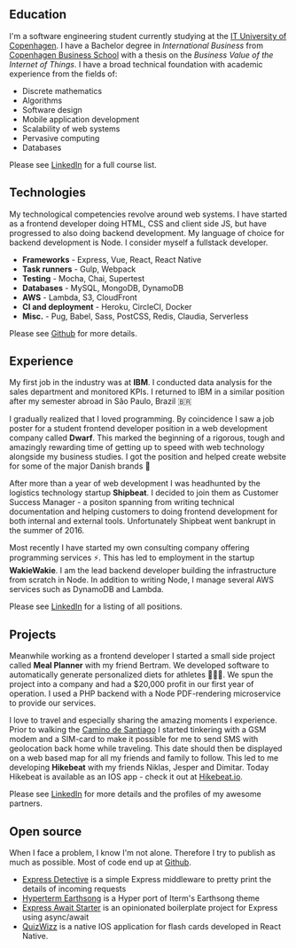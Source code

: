## Education
I'm a software engineering student currently studying at the [IT University of Copenhagen](http://itu.dk). I have a Bachelor degree in *International Business* from [Copenhagen Business School](http://cbs.dk) with a thesis on the *Business Value of the Internet of Things*. I have a broad technical foundation with academic experience from the fields of:

- Discrete mathematics 
- Algorithms 
- Software design 
- Mobile application development
- Scalability of web systems
- Pervasive computing
- Databases 

Please see [LinkedIn](https://www.linkedin.com/in/theodor-c-listov-lindekaer-3289833b) for a full course list.

## Technologies
My technological competencies revolve around web systems. I have started as a frontend developer doing HTML, CSS and client side JS, but have progressed to also doing backend development. My language of choice for backend development is Node. I consider myself a fullstack developer.

- **Frameworks** - Express, Vue, React, React Native
- **Task runners** - Gulp, Webpack
- **Testing** - Mocha, Chai, Supertest
- **Databases** - MySQL, MongoDB, DynamoDB
- **AWS** - Lambda, S3, CloudFront
- **CI and deployment** - Heroku, CircleCI, Docker
- **Misc.** - Pug, Babel, Sass, PostCSS, Redis, Claudia, Serverless 

Please see [Github](https://github.com/lindekaer) for more details.

## Experience
My first job in the industry was at **IBM**. I conducted data analysis for the sales department and monitored KPIs. I returned to IBM in a similar position after my semester abroad in São Paulo, Brazil 🇧🇷

I gradually realized that I loved programming. By coincidence I saw a job poster for a student frontend developer position in a web development company called **Dwarf**. This marked the beginning of a rigorous, tough and amazingly rewarding time of getting up to speed with web technology alongside my business studies. I got the position and helped create website for some of the major Danish brands 🚀

After more than a year of web development I was headhunted by the logistics technology startup **Shipbeat**. I decided to join them as Customer Success Manager - a positon spanning from writing technical documentation and helping customers to doing frontend development for both internal and external tools. Unfortunately Shipbeat went bankrupt in the summer of 2016.

Most recently I have started my own consulting company offering programming services ⚡️. This has led to employment in the startup **WakieWakie**. I am the lead backend developer building the infrastructure from scratch in Node. In addition to writing Node, I manage several AWS services such as DynamoDB and Lambda.

Please see [LinkedIn](https://www.linkedin.com/in/theodor-c-listov-lindekaer-3289833b) for a listing of all positions.

## Projects
Meanwhile working as a frontend developer I started a small side project called **Meal Planner** with my friend Bertram. We developed software to automatically generate personalized diets for athletes 🍇🍉🍌. We spun the project into a company and had a $20,000 profit in our first year of operation. I used a PHP backend with a Node PDF-rendering microservice to provide our services.

I love to travel and especially sharing the amazing moments I experience. Prior to walking the [Camino de Santiago](http://lindekaer.com/camino-de-santiago.html) I started tinkering with a GSM modem and a SIM-card to make it possible for me to send SMS with geolocation back home while traveling. This date should then be displayed on a web based map for all my friends and family to follow. This led to me developing **Hikebeat** with my friends Niklas, Jesper and Dimitar. Today Hikebeat is available as an IOS app - check it out at [Hikebeat.io](https://hikebeat.io). 

Please see [LinkedIn](https://www.linkedin.com/in/theodor-c-listov-lindekaer-3289833b) for more details and the profiles of my awesome partners.

## Open source
When I face a problem, I know I'm not alone. Therefore I try to publish as much as possible. Most of code end up at [Github](https://github.com/lindekaer).

- [Express Detective](https://github.com/lindekaer/express-detective) is a simple Express middleware to pretty print the details of incoming requests
- [Hyperterm Earthsong](https://github.com/lindekaer/hyperterm-earthsong) is a Hyper port of Iterm's Earthsong theme
- [Express Await Starter](https://github.com/lindekaer/express-await-starter) is an opinionated boilerplate project for Express using async/await
- [QuizWizz](https://github.com/lindekaer/QuizWizz) is a native IOS application for flash cards developed in React Native.
